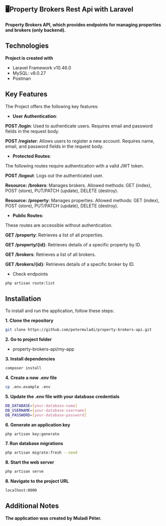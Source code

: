 ## 🖥Property Brokers Rest Api with Laravel

#### Property Brokers API, which provides endpoints for managing properties and brokers (only backend).

## Technologies

**Project is created with**

- Laravel Framework v10.46.0
- MySQL: v8.0.27
- Postman

## Key Features

The Project offers the following key features:

- **User Authentication**:

**POST /login**: Used to authenticate users. Requires email and password fields in the request body.

**POST /register**: Allows users to register a new account. Requires name, email, and password fields in the request body.

- **Protected Routes**:

The following routes require authentication with a valid JWT token.

**POST /logout**: Logs out the authenticated user.

**Resource: /brokers**: Manages brokers. Allowed methods: GET (index), POST (store), PUT/PATCH (update), DELETE (destroy).

**Resource: /property**: Manages properties. Allowed methods: GET (index), POST (store), PUT/PATCH (update), DELETE (destroy).

- **Public Routes**:

These routes are accessible without authentication.

**GET /property**: Retrieves a list of all properties.

**GET /property/{id}**: Retrieves details of a specific property by ID.

**GET /brokers**: Retrieves a list of all brokers.

**GET /brokers/{id}**: Retrieves details of a specific broker by ID.

- Check endpoints

```bash
php artisan route:list
```

## Installation

To install and run the application, follow these steps:

**1. Clone the repository**

```bash
git clone https://github.com/petermuladi/property-brokers-api.git
```

**2. Go to project folder**

- property-brokers-api/my-app

**3. Install dependencies**

```bash
composer install
```

**4. Create a new .env file**

```bash
cp .env.example .env
```

**5. Update the .env file with your database credentials**

```bash
DB_DATABASE=[your-database-name]
DB_USERNAME=[your-database-username]
DB_PASSWORD=[your-database-password]
```

**6. Generate an application key**

```bash
php artisan key:generate
```

**7. Run database migrations**

```bash
php artisan migrate:fresh --seed
```

**8. Start the web server**

```bash
php artisan serve
```

**8. Navigate to the project URL**

```bash
localhost:8000
```

## Additional Notes

**The application was created by Muladi Péter.**
